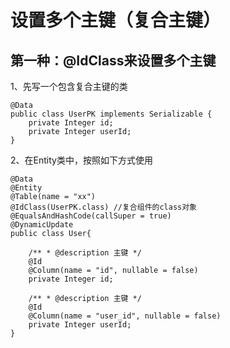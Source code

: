 # 设置多个主键（复合主键）

## **第一种：@IdClass来设置多个主键**

1、先写一个包含复合主键的类

```
@Data
public class UserPK implements Serializable {
    private Integer id;
    private Integer userId;
}
```

2、在Entity类中，按照如下方式使用

```
@Data
@Entity
@Table(name = "xx")
@IdClass(UserPK.class) //复合组件的class对象
@EqualsAndHashCode(callSuper = true)
@DynamicUpdate
public class User{

    /** * @description 主键 */
    @Id
    @Column(name = "id", nullable = false)
    private Integer id;

    /** * @description 主键 */
    @Id
    @Column(name = "user_id", nullable = false)
    private Integer userId;
}
```